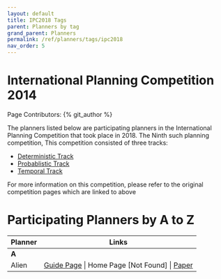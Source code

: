 ```yaml
---
layout: default
title: IPC2018 Tags
parent: Planners by tag
grand_parent: Planners
permalink: /ref/planners/tags/ipc2018
nav_order: 5
---
```

# International Planning Competition 2014

Page Contributors: {% git_author %}

The planners listed below are participating planners in the International Planning Competition that took place in 2018. The Ninth such planning competition, This competition consisted of three tracks:

- [Deterministic Track](https://ipc2018-classical.bitbucket.io/)
- [Probablistic Track](https://ipc2018-probabilistic.bitbucket.io/)
- [Temporal Track](https://ipc2018-temporal.bitbucket.io/)

For more information on this competition, please refer to the original competition pages which are linked to above

# Participating Planners by A to Z

| Planner | Links |
|---------|-------|
| **A**   |       |      
| Alien | [Guide Page](/ref/planners/alien) \| Home Page [Not Found] \| [Paper](https://ipc2018-classical.bitbucket.io/planner-abstracts/team33.pdf) |